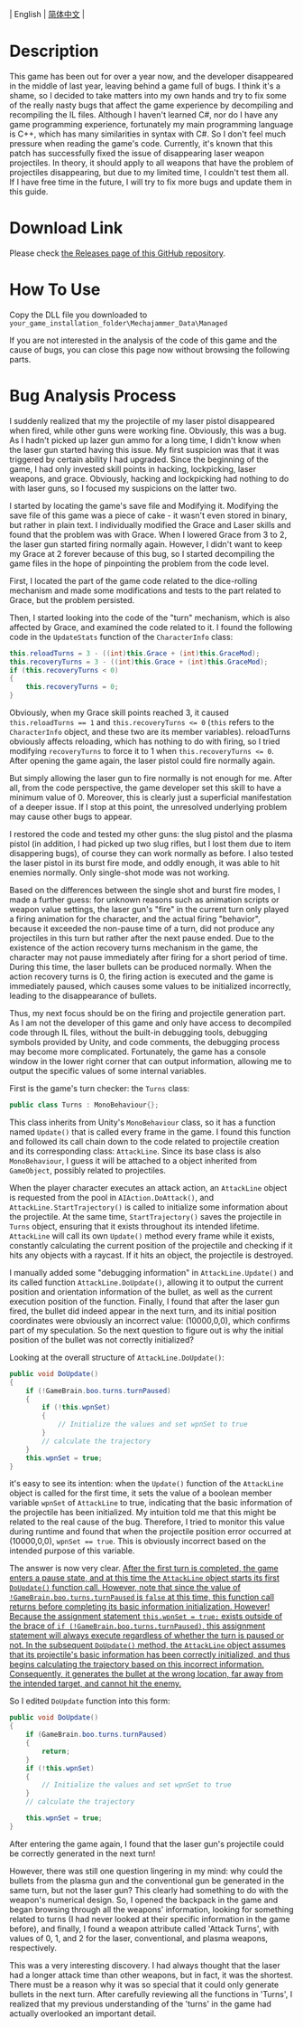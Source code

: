 | English | [简体中文](README_CH.md) |

# Description 

This game has been out for over a year now, and the developer disappeared in the middle of last year, leaving behind a game full of bugs. I think it's a shame, so I decided to take matters into my own hands and try to fix some of the really nasty bugs that affect the game experience by decompiling and recompiling the IL files. Although I haven't learned C#, nor do I have any game programming experience, fortunately my main programming language is C++, which has many similarities in syntax with C#. So I don't feel much pressure when reading the game's code. Currently, it's known that this patch has successfully fixed the issue of disappearing laser weapon projectiles. In theory, it should apply to all weapons that have the problem of projectiles disappearing, but due to my limited time, I couldn't test them all. If I have free time in the future, I will try to fix more bugs and update them in this guide.

# Download Link

Please check [the Releases page of this GitHub repository](https://github.com/DexArson/Mechajammer-unofficial-patch/releases).

# How To Use

Copy the DLL file you downloaded to `your_game_installation_folder\Mechajammer_Data\Managed`

If you are not interested in the analysis of the code of this game and the cause of bugs, you can close this page now without browsing the following parts.

# Bug Analysis Process

I suddenly realized that my the projectile of my laser pistol disappeared when fired, while other guns were working fine. Obviously, this was a bug. As I hadn't picked up lazer gun ammo for a long time, I didn't know when the laser gun started having this issue. My first suspicion was that it was triggered by certain ability I had upgraded. Since the beginning of the game, I had only invested skill points in hacking, lockpicking, laser weapons, and grace. Obviously, hacking and lockpicking had nothing to do with laser guns, so I focused my suspicions on the latter two.

I started by locating the game's save file and Modifying it. Modifying the save file of this game was a piece of cake - it wasn't even stored in binary, but rather in plain text. I individually modified the Grace and Laser skills and found that the problem was with Grace. When I lowered Grace from 3 to 2, the laser gun started firing normally again. However, I didn't want to keep my Grace at 2 forever because of this bug, so I started decompiling the game files in the hope of pinpointing the problem from the code level.

First, I located the part of the game code related to the dice-rolling mechanism and made some modifications and tests to the part related to Grace, but the problem persisted. 

Then, I started looking into the code of the "turn" mechanism, which is also affected by Grace, and examined the code related to it. I found the following code in the `UpdateStats` function of the `CharacterInfo` class:

```cs
this.reloadTurns = 3 - ((int)this.Grace + (int)this.GraceMod);
this.recoveryTurns = 3 - ((int)this.Grace + (int)this.GraceMod);
if (this.recoveryTurns < 0)
{
	this.recoveryTurns = 0;
}
```

Obviously, when my Grace skill points reached 3, it caused `this.reloadTurns == 1` and `this.recoveryTurns <= 0` (`this` refers to the `CharacterInfo` object, and these two are its member variables). reloadTurns obviously affects reloading, which has nothing to do with firing, so I tried modifying `recoveryTurns` to force it to 1 when `this.recoveryTurns <= 0`. After opening the game again, the laser pistol could fire normally again.

But simply allowing the laser gun to fire normally is not enough for me. After all, from the code perspective, the game developer set this skill to have a minimum value of 0. Moreover, this is clearly just a superficial manifestation of a deeper issue. If I stop at this point, the unresolved underlying problem may cause other bugs to appear.

I restored the code and tested my other guns: the slug pistol and the plasma pistol (in addition, I had picked up two slug rifles, but I lost them due to item disappering bugs), of course they can work normally as before. I also tested the laser pistol in its burst fire mode, and oddly enough, it was able to hit enemies normally. Only single-shot mode was not working.

Based on the differences between the single shot and burst fire modes, I made a further guess: for unknown reasons such as animation scripts or weapon value settings, the laser gun's "fire" in the current turn only played a firing animation for the character, and the actual firing "behavior", because it exceeded the non-pause time of a turn, did not produce any projectiles in this turn but rather after the next pause ended. Due to the existence of the action recovery turns mechanism in the game, the character may not pause immediately after firing for a short period of time. During this time, the laser bullets can be produced normally. When the action recovery turns is 0, the firing action is executed and the game is immediately paused, which causes some values to be initialized incorrectly, leading to the disappearance of bullets.

Thus, my next focus should be on the firing and projectile generation part. As I am not the developer of this game and only have access to decompiled code through IL files, without the built-in debugging tools, debugging symbols provided by Unity, and code comments, the debugging process may become more complicated. Fortunately, the game has a console window in the lower right corner that can output information, allowing me to output the specific values of some internal variables.

First is the game's turn checker: the `Turns` class:

```cs
public class Turns : MonoBehaviour{};
```

This class inherits from Unity's `MonoBehaviour` class, so it has a function named `Update()` that is called every frame in the game. I found this function and followed its call chain down to the code related to projectile creation and its corresponding class: `AttackLine`. Since its base class is also `MonoBehaviour`, I guess it will be attached to a object inherited from `GameObject`, possibly related to projectiles.

When the player character executes an attack action, an `AttackLine` object is requested from the pool in `AIAction.DoAttack()`, and `AttackLine.StartTrajectory()` is called to initialize some information about the projectile. At the same time, `StartTrajectory()` saves the projectile in `Turns` object, ensuring that it exists throughout its intended lifetime. `AttackLine` will call its own `Update()` method every frame while it exists, constantly calculating the current position of the projectile and checking if it hits any objects with a raycast. If it hits an object, the projectile is destroyed.

I manually added some "debugging information" in `AttackLine.Update()` and its called function `AttackLine.DoUpdate()`, allowing it to output the current position and orientation information of the bullet, as well as the current execution position of the function. Finally, I found that after the laser gun fired, the bullet did indeed appear in the next turn, and its initial position coordinates were obviously an incorrect value: (10000,0,0), which confirms part of my speculation. So the next question to figure out is why the initial position of the bullet was not correctly initialized?

Looking at the overall structure of `AttackLine.DoUpdate()`:

```cs
public void DoUpdate()
{
    if (!GameBrain.boo.turns.turnPaused)
    {
    	if (!this.wpnSet)
        {
            // Initialize the values and set wpnSet to true
        }
        // calculate the trajectory
    }
	this.wpnSet = true;
}
```

it's easy to see its intention: when the `Update()` function of the `AttackLine` object is called for the first time, it sets the value of a boolean member variable `wpnSet` of `AttackLine` to true, indicating that the basic information of the projectile has been initialized. My intuition told me that this might be related to the real cause of the bug. Therefore, I tried to monitor this value during runtime and found that when the projectile position error occurred at (10000,0,0), `wpnSet == true`. This is obviously incorrect based on the intended purpose of this variable. 

The answer is now very clear. <span style="text-decoration:underline;">After the first turn is completed, the game enters a pause state, and at this time the `AttackLine` object starts its first `DoUpdate()` function call. However, note that since the value of `!GameBrain.boo.turns.turnPaused` is `false` at this time, this function call returns before completing its basic information initialization. However! Because the assignment statement `this.wpnSet = true;` exists outside of the brace of `if (!GameBrain.boo.turns.turnPaused)`, this assignment statement will always execute regardless of whether the turn is paused or not. In the subsequent `DoUpdate()` method, the `AttackLine` object assumes that its projectile's basic information has been correctly initialized, and thus begins calculating the trajectory based on this incorrect information. Consequently, it generates the bullet at the wrong location, far away from the intended target, and cannot hit the enemy.</span>

So I edited `DoUpdate` function into this form:

```cs
public void DoUpdate()
{
    if (GameBrain.boo.turns.turnPaused)
	{
		return;
	}
    if (!this.wpnSet)
    {
        // Initialize the values and set wpnSet to true
    }
    // calculate the trajectory

    this.wpnSet = true;
}
```

After entering the game again, I found that the laser gun's projectile could be correctly generated in the next turn!

However, there was still one question lingering in my mind: why could the bullets from the plasma gun and the conventional gun be generated in the same turn, but not the laser gun? This clearly had something to do with the weapon's numerical design. So, I opened the backpack in the game and began browsing through all the weapons' information, looking for something related to turns (I had never looked at their specific information in the game before), and finally, I found a weapon attribute called 'Attack Turns', with values of 0, 1, and 2 for the laser, conventional, and plasma weapons, respectively.

This was a very interesting discovery. I had always thought that the laser had a longer attack time than other weapons, but in fact, it was the shortest. There must be a reason why it was so special that it could only generate bullets in the next turn. After carefully reviewing all the functions in 'Turns', I realized that my previous understanding of the 'turns' in the game had actually overlooked an important detail.